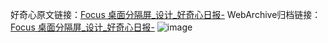 好奇心原文链接：[Focus 桌面分隔屏_设计_好奇心日报-](https://www.qdaily.com/articles/7942.html)
WebArchive归档链接：[Focus 桌面分隔屏_设计_好奇心日报-](http://web.archive.org/web/20190623173147/https://www.qdaily.com/articles/7942.html)
![image](http://ww3.sinaimg.cn/large/007d5XDply1g3wk4ye3tzj30u033jdqk)